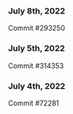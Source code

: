 ### July 8th, 2022

Commit #293250

### July 5th, 2022

Commit #314353


### July 4th, 2022

Commit #72281
